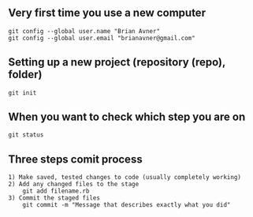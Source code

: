 Very first time you use a new computer
--------------------------------------

    git config --global user.name "Brian Avner"
    git config --global user.email "brianavner@gmail.com"

Setting up a new project (repository (repo), folder)
--------------------------------------------------------

    git init

When you want to check which step you are on
-----------------------------------------------

    git status

Three steps comit process
----------------------------

    1) Make saved, tested changes to code (usually completely working)
    2) Add any changed files to the stage
        git add filename.rb
    3) Commit the staged files
        git commit -m "Message that describes exactly what you did"